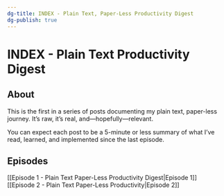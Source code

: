 ```yaml
---
dg-title: INDEX - Plain Text, Paper-Less Productivity Digest
dg-publish: true
---
```


# INDEX - Plain Text Productivity Digest
## About
This is the first in a series of posts documenting my plain text, paper-less journey. It’s raw, it’s real, and—hopefully—relevant.

You can expect each post to be a 5-minute or less summary of what I’ve read, learned, and implemented since the last episode.

## Episodes
[[Episode 1 - Plain Text Paper-Less Productivity Digest|Episode 1]]
[[Episode 2 - Plain Text Paper-Less Productivity|Episode 2]]